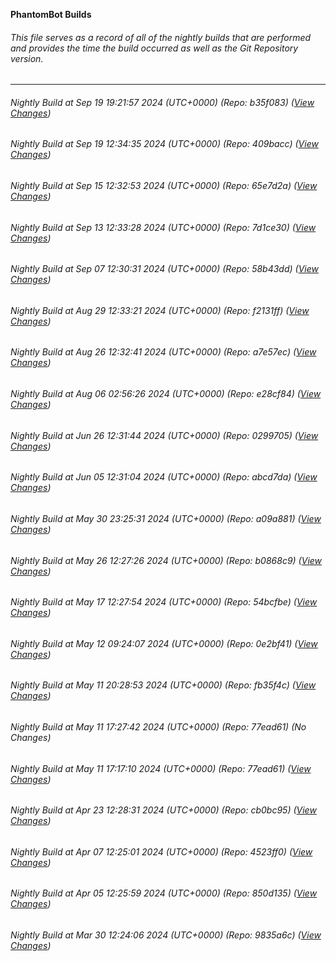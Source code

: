 **PhantomBot Builds**

###### This file serves as a record of all of the nightly builds that are performed and provides the time the build occurred as well as the Git Repository version.
-------------------------------------------------------------------------------------------------------------
###### Nightly Build at Sep 19 19:21:57 2024 (UTC+0000) (Repo: b35f083) ([View Changes](https://github.com/PhantomBot/PhantomBot/compare/409bacc...b35f083))
###### Nightly Build at Sep 19 12:34:35 2024 (UTC+0000) (Repo: 409bacc) ([View Changes](https://github.com/PhantomBot/PhantomBot/compare/65e7d2a...409bacc))
###### Nightly Build at Sep 15 12:32:53 2024 (UTC+0000) (Repo: 65e7d2a) ([View Changes](https://github.com/PhantomBot/PhantomBot/compare/7d1ce30...65e7d2a))
###### Nightly Build at Sep 13 12:33:28 2024 (UTC+0000) (Repo: 7d1ce30) ([View Changes](https://github.com/PhantomBot/PhantomBot/compare/58b43dd...7d1ce30))
###### Nightly Build at Sep 07 12:30:31 2024 (UTC+0000) (Repo: 58b43dd) ([View Changes](https://github.com/PhantomBot/PhantomBot/compare/f2131ff...58b43dd))
###### Nightly Build at Aug 29 12:33:21 2024 (UTC+0000) (Repo: f2131ff) ([View Changes](https://github.com/PhantomBot/PhantomBot/compare/a7e57ec...f2131ff))
###### Nightly Build at Aug 26 12:32:41 2024 (UTC+0000) (Repo: a7e57ec) ([View Changes](https://github.com/PhantomBot/PhantomBot/compare/e28cf84...a7e57ec))
###### Nightly Build at Aug 06 02:56:26 2024 (UTC+0000) (Repo: e28cf84) ([View Changes](https://github.com/PhantomBot/PhantomBot/compare/0299705...e28cf84))
###### Nightly Build at Jun 26 12:31:44 2024 (UTC+0000) (Repo: 0299705) ([View Changes](https://github.com/PhantomBot/PhantomBot/compare/abcd7da...0299705))
###### Nightly Build at Jun 05 12:31:04 2024 (UTC+0000) (Repo: abcd7da) ([View Changes](https://github.com/PhantomBot/PhantomBot/compare/a09a881...abcd7da))
###### Nightly Build at May 30 23:25:31 2024 (UTC+0000) (Repo: a09a881) ([View Changes](https://github.com/PhantomBot/PhantomBot/compare/b0868c9...a09a881))
###### Nightly Build at May 26 12:27:26 2024 (UTC+0000) (Repo: b0868c9) ([View Changes](https://github.com/PhantomBot/PhantomBot/compare/54bcfbe...b0868c9))
###### Nightly Build at May 17 12:27:54 2024 (UTC+0000) (Repo: 54bcfbe) ([View Changes](https://github.com/PhantomBot/PhantomBot/compare/0e2bf41...54bcfbe))
###### Nightly Build at May 12 09:24:07 2024 (UTC+0000) (Repo: 0e2bf41) ([View Changes](https://github.com/PhantomBot/PhantomBot/compare/fb35f4c...0e2bf41))
###### Nightly Build at May 11 20:28:53 2024 (UTC+0000) (Repo: fb35f4c) ([View Changes](https://github.com/PhantomBot/PhantomBot/compare/77ead61...fb35f4c))
###### Nightly Build at May 11 17:27:42 2024 (UTC+0000) (Repo: 77ead61) (No Changes)
###### Nightly Build at May 11 17:17:10 2024 (UTC+0000) (Repo: 77ead61) ([View Changes](https://github.com/PhantomBot/PhantomBot/compare/cb0bc95...77ead61))
###### Nightly Build at Apr 23 12:28:31 2024 (UTC+0000) (Repo: cb0bc95) ([View Changes](https://github.com/PhantomBot/PhantomBot/compare/4523ff0...cb0bc95))
###### Nightly Build at Apr 07 12:25:01 2024 (UTC+0000) (Repo: 4523ff0) ([View Changes](https://github.com/PhantomBot/PhantomBot/compare/850d135...4523ff0))
###### Nightly Build at Apr 05 12:25:59 2024 (UTC+0000) (Repo: 850d135) ([View Changes](https://github.com/PhantomBot/PhantomBot/compare/9835a6c...850d135))
###### Nightly Build at Mar 30 12:24:06 2024 (UTC+0000) (Repo: 9835a6c) ([View Changes](https://github.com/PhantomBot/PhantomBot/compare/48347d4...9835a6c))
